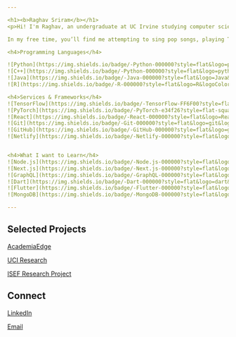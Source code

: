```yaml
---

<h1><b>Raghav Sriram</b></h1>
<p>Hi! I'm Raghav, an undergraduate at UC Irvine studying computer science and biology. I’m driven by the intersection of computation and medicine and am always seeking opportunities that combine these fields. Right now, I’m exploring these passions through my work as a Software Engineer Intern at Innervace, where I am developing data solutions for the startup, and as a researcher in the Lipkova Lab, where I'm using machine learning to analyze histological images of brain tissue.

In my free time, you’ll find me attempting to sing pop songs, playing TypeRacer with friends, or enjoying a game of tennis or ping pong. I’m also an avid weightlifter and bike enthusiast (let me now if you have any trail recommendations). I am currently looking for summer 2025 internships. Feel free to reach out at sriramr2@uci.edu!</p>

<h4>Programming Languages</h4>

![Python](https://img.shields.io/badge/-Python-000000?style=flat&logo=python)
![C++](https://img.shields.io/badge/-Python-000000?style=flat&logo=python](https://img.shields.io/badge/-C++-blue?logo=cplusplus)
![Java](https://img.shields.io/badge/-Java-000000?style=flat&logo=Java&logoColor=007396)
![R](https://img.shields.io/badge/-R-000000?style=flat&logo=R&logoColor=007396)

<h4>Services & Frameworks</h4>
![TensorFlow](https://img.shields.io/badge/-TensorFlow-FF6F00?style=flat-square&logo=TensorFlow&logoColor=fff)
![PyTorch](https://img.shields.io/badge/-PyTorch-e34f26?style=flat-square&logo=PyTorch&logoColor=fff)
![React](https://img.shields.io/badge/-React-000000?style=flat&logo=React&logoColor=61DAFB)
![Git](https://img.shields.io/badge/-Git-000000?style=flat&logo=git&logoColor=F05032)
![GitHub](https://img.shields.io/badge/-GitHub-000000?style=flat&logo=github&logoColor=FFFFFF)
![Netlify](https://img.shields.io/badge/-Netlify-000000?style=flat&logo=netlify&logoColor=F05032)


<h4>What I want to Learn</h4>
![Node.js](https://img.shields.io/badge/-Node.js-000000?style=flat&logo=node.js&logoColor=339933)
![Next.js](https://img.shields.io/badge/-Next.js-000000?style=flat&logo=next.js&logoColor=339933)
![GraphQL](https://img.shields.io/badge/-GraphQL-000000?style=flat&logo=graphql&logoColor=339933)
![Dart](https://img.shields.io/badge/-Dart-000000?style=flat&logo=dart&logoColor=339933)
![Flutter](https://img.shields.io/badge/-Flutter-000000?style=flat&logo=flutter&logoColor=339933)
![MongoDB](https://img.shields.io/badge/-MongoDB-000000?style=flat&logo=mongodb&logoColor=339933)

---
```


<h2>Selected Projects</h2>
<p><a href="https://github.com/AcademiaEdge">AcademiaEdge</a></p>
<p><a href="https://github.com/RaghavSriram72/Characterizing-pathogenic-enhancer-activity-at-single-cell-resolution">UCI Research</a></p>
<p><a href="https://github.com/RaghavSriram72/Sigma-Xi-Research-Website">ISEF Research Project</a></p>

<h2>Connect</h2>
<p><a href="https://www.linkedin.com/in/raghav-sriram-778076186/">LinkedIn</a></p>
<p><a href="mailto:rsriram101@gmail.com">Email</a></p>
